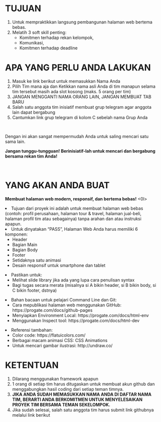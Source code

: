 # TUJUAN
<ol>
  <li>Untuk mempraktikkan langsung pembangunan halaman web bertema bebas.</li>
  <li>
    Melatih 3 soft skill penting:
    <ul>
      <li>Komitmen terhadap rekan kelompok,</li>
      <li>Komunikasi,</li>
      <li>Komitmen terhadap deadline</li>
    </ul>
  </li>
</ol>

# APA YANG PERLU ANDA LAKUKAN
<ol>
  <li>Masuk ke link berikut untuk memasukkan Nama Anda</li>
  <li>Pilih Tim mana aja dan Ketikkan nama asli Anda di tim manapun selama tim tersebut masih ada slot kosong (maks. 5 orang per tim)</li>
  <li>JANGAN MENGGANTI NAMA ORANG LAIN, JANGAN MEMBUAT TAB BARU</li>
  <li>Salah satu anggota tim inisiatif membuat grup telegram agar anggota lain dapat bergabung</li>
  <li>Cantumkan link grup telegram di kolom C sebelah nama Grup Anda</li>
</ol>

<br>

Dengan ini akan sangat mempermudah Anda untuk saling mencari satu sama lain.

<b>Jangan tunggu-tungguan! Berinisiatif-lah untuk mencari  dan bergabung bersama rekan tim Anda!</b>

<br>

# YANG AKAN ANDA BUAT

<b>Membuat halaman web modern, responsif, dan bertema bebas!</b>
<0l>
  <li>Tujuan dari proyek ini adalah untuk membuat halaman web bebas (contoh: profil perusahaan, halaman tour & travel, halaman jual-beli, halaman profil tim atau sebagainya) tanpa arahan dan atau instruksi apapun.</li>
  <li>
    Untuk dinyatakan “PASS”, Halaman Web Anda harus memiliki 6 komponen:
    <ul>
      <li>Header</li>
      <li>Bagian Main</li>
      <li>Bagian Body</li>
      <li>Footer</li>
      <li>Setidaknya satu animasi</li>
      <li>Desain responsif untuk smartphone dan tablet</li>
    </ul>
  </li>
  <li>
    Pastikan untuk:
    <ul>
      <li>Melihat slide library jika ada yang lupa cara penulisan syntax</li>
      <li>Bagi tugas secara merata (misalnya si A bikin header, si B bikin body, si C bikin footer, dstnya)</li>
    </ul>
  </li>
  <li>
    Bahan bacaan untuk pelajari Command Line dan Git:
    <ul>
      <li>Cara mepublikasi halaman web menggunakan GitHub: https://progate.com/docs/github-pages</li>
      <li>Menyiapkan Environment Local: https://progate.com/docs/html-env</li>
      <li>Menggunakan Inspect tool: https://progate.com/docs/html-dev</li>
    </ul>
  </li>
  <li>
    Referensi tambahan:
     <ul>
      <li>Color code: https://flatuicolors.com/ </li>
      <li>Berbagai macam animasi CSS: CSS Animations</li>
      <li>Untuk mencari gambar ilustrasi: http://undraw.co/</li>
    </ul>
  </li>
</ol>

# KETENTUAN

<ol>
  <li>Dilarang menggunakan framework apapun</li>
  <li>1 orang di setiap tim harus ditugaskan untuk membuat akun github dan menggabungkan hasil coding dari setiap teman timnya.</li>
  <li><b>JIKA ANDA SUDAH MEMASUKKAN NAMA ANDA DI DAFTAR NAMA TIM, BERARTI ANDA BERKOMITMEN UNTUK MENYELESAIKAN PROYEK TIM BERSAMA TEMAN SEKELOMPOK.</b></li>
  <li>Jika sudah selesai, salah satu anggota tim harus submit link githubnya melalui link berikut</li>
</ol>
